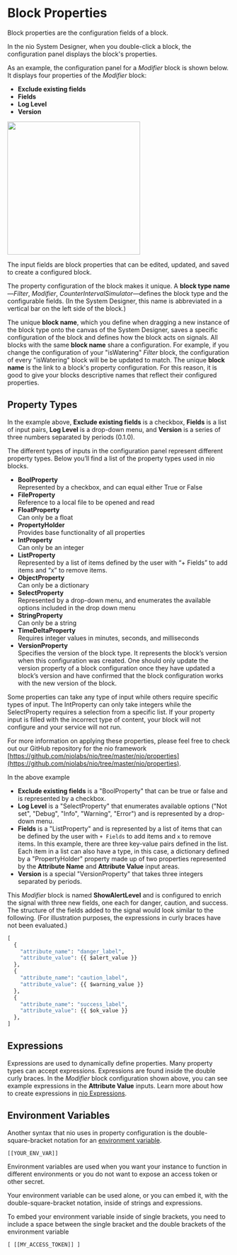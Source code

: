 # Block Properties

Block properties are the configuration fields of a block.

In the nio System Designer, when you double-click a block, the configuration panel displays the block's properties.

As an example, the configuration panel for a _Modifier_ block is shown below. It displays four properties of the _Modifier_ block:
- **Exclude existing fields**
- **Fields**
- **Log Level**
- **Version**

<img src="/img/modifier-block-config.png" width="300" />

The input fields are block properties that can be edited, updated, and saved to create a configured block.

The property configuration of the block makes it unique. A **block type name**—_Filter_, _Modifier_, _CounterIntervalSimulator_—defines the block type and the configurable fields. (In the System Designer, this name is abbreviated in a vertical bar on the left side of the block.)

The unique **block name**, which you define when dragging a new instance of the block type onto the canvas of the System Designer, saves a specific configuration of the block and defines how the block acts on signals. All blocks with the same **block name** share a configuration. For example, if you change the configuration of your "isWatering" _Filter_ block, the configuration of every "isWatering" block will be be updated to match. The unique **block name** is the link to a block's property configuration. For this reason, it is good to give your blocks descriptive names that reflect their configured properties.

## Property Types

In the example above, **Exclude existing fields** is a checkbox, **Fields** is a list of input pairs, **Log Level** is a drop-down menu, and **Version** is a series of three numbers separated by periods (0.1.0).

The different types of inputs in the configuration panel represent different property types. Below you’ll find a list of the property types used in nio blocks.

- **BoolProperty**<br>Represented by a checkbox, and can equal either True or False
- **FileProperty**<br>Reference to a local file to be opened and read
- **FloatProperty**<br>Can only be a float
- **PropertyHolder**<br>Provides base functionality of all properties
- **IntProperty**<br>Can only be an integer
- **ListProperty**<br>Represented by a list of items defined by the user with “+ Fields” to add items and “x” to remove items.
- **ObjectProperty**<br>Can only be a dictionary
- **SelectProperty**<br>Represented by a drop-down menu, and enumerates the available options included in the drop down menu
- **StringProperty**<br>Can only be a string
- **TimeDeltaProperty**<br>Requires integer values in minutes, seconds, and milliseconds
- **VersionProperty**<br>Specifies the version of the block type. It represents the block’s version when this configuration was created. One should only update the version property of a block configuration once they have updated a block’s version and have confirmed that the block configuration works with the new version of the block.

Some properties can take any type of input while others require specific types of input. The IntProperty can only take integers while the SelectProperty requires a selection from a specific list. If your property input is filled with the incorrect type of content, your block will not configure and your service will not run.

For more information on applying these properties, please feel free to check out our GitHub repository for the nio framework [https://github.com/niolabs/nio/tree/master/nio/properties](https://github.com/niolabs/nio/tree/master/nio/properties).

In the above example
- **Exclude existing fields** is a "BoolProperty" that can be true or false and is represented by a checkbox.
- **Log Level** is a "SelectProperty" that enumerates available options ("Not set", "Debug", "Info", "Warning", "Error") and is represented by a drop-down menu.
- **Fields** is a "ListProperty" and is represented by a list of items that can be defined by the user with `+ Fields` to add items and `x` to remove items. In this example, there are three key-value pairs defined in the list. Each item in a list can also have a type, in this case, a dictionary defined by a "PropertyHolder" property made up of two properties represented by the **Attribute Name** and **Attribute Value** input areas.
- **Version** is a special "VersionProperty" that takes three integers separated by periods.

This _Modifier_ block is named **ShowAlertLevel** and is configured to enrich the signal with three new fields, one each for danger, caution, and success. The structure of the fields added to the signal would look similar to the following. (For illustration purposes, the expressions in curly braces have not been evaluated.)

```python
[
  {
    "attribute_name": "danger_label",
    "attribute_value": {{ $alert_value }}
  },
  {
    "attribute_name": "caution_label",
    "attribute_value": {{ $warning_value }}
  },
  {
    "attribute_name": "success_label",
    "attribute_value": {{ $ok_value }}
  },
]
```

## Expressions

Expressions are used to dynamically define properties. Many property types can accept expressions. Expressions are found inside the double curly braces. In the _Modifier_ block configuration shown above, you can see example expressions in the **Attribute Value** inputs. Learn more about how to create expressions in [nio Expressions](/blocks/expressions.md).

## Environment Variables

Another syntax that nio uses in property configuration is the double-square-bracket notation for an [environment variable](/services/service-design-patterns/environment-variables.md).

`[[YOUR_ENV_VAR]]`

Environment variables are used when you want your instance to function in different environments or you do not want to expose an access token or other secret.

Your environment variable can be used alone, or you can embed it, with the double-square-bracket notation, inside of strings and expressions.

To embed your environment variable inside of single brackets, you need to include a space between the single bracket and the double brackets of the environment variable

```[ [[MY_ACCESS_TOKEN]] ]```
